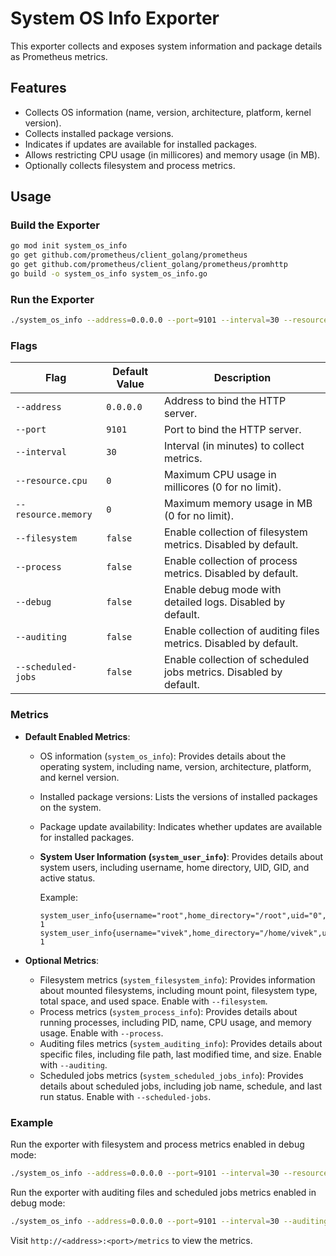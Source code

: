 # System OS Info Exporter

This exporter collects and exposes system information and package details as Prometheus metrics.

## Features

- Collects OS information (name, version, architecture, platform, kernel version).
- Collects installed package versions.
- Indicates if updates are available for installed packages.
- Allows restricting CPU usage (in millicores) and memory usage (in MB).
- Optionally collects filesystem and process metrics.

## Usage

### Build the Exporter

```bash
go mod init system_os_info
go get github.com/prometheus/client_golang/prometheus
go get github.com/prometheus/client_golang/prometheus/promhttp
go build -o system_os_info system_os_info.go
```

### Run the Exporter

```bash
./system_os_info --address=0.0.0.0 --port=9101 --interval=30 --resource.cpu=500 --resource.memory=512
```

### Flags

| Flag               | Default Value | Description                                                                 |
|--------------------|---------------|-----------------------------------------------------------------------------|
| `--address`        | `0.0.0.0`     | Address to bind the HTTP server.                                           |
| `--port`           | `9101`        | Port to bind the HTTP server.                                              |
| `--interval`       | `30`          | Interval (in minutes) to collect metrics.                                  |
| `--resource.cpu`   | `0`           | Maximum CPU usage in millicores (0 for no limit).                          |
| `--resource.memory`| `0`           | Maximum memory usage in MB (0 for no limit).                               |
| `--filesystem`     | `false`       | Enable collection of filesystem metrics. Disabled by default.              |
| `--process`        | `false`       | Enable collection of process metrics. Disabled by default.                 |
| `--debug`          | `false`       | Enable debug mode with detailed logs. Disabled by default.                 |
| `--auditing`       | `false`       | Enable collection of auditing files metrics. Disabled by default.          |
| `--scheduled-jobs` | `false`       | Enable collection of scheduled jobs metrics. Disabled by default.          |

### Metrics

- **Default Enabled Metrics**:
  - OS information (`system_os_info`): Provides details about the operating system, including name, version, architecture, platform, and kernel version.
  - Installed package versions: Lists the versions of installed packages on the system.
  - Package update availability: Indicates whether updates are available for installed packages.
  - **System User Information (`system_user_info`)**: Provides details about system users, including username, home directory, UID, GID, and active status.

    Example:
    ```
    system_user_info{username="root",home_directory="/root",uid="0",gid="0",active="1"} 1
    system_user_info{username="vivek",home_directory="/home/vivek",uid="1000",gid="1000",active="0"} 1
    ```

- **Optional Metrics**:
  - Filesystem metrics (`system_filesystem_info`): Provides information about mounted filesystems, including mount point, filesystem type, total space, and used space. Enable with `--filesystem`.
  - Process metrics (`system_process_info`): Provides details about running processes, including PID, name, CPU usage, and memory usage. Enable with `--process`.
  - Auditing files metrics (`system_auditing_info`): Provides details about specific files, including file path, last modified time, and size. Enable with `--auditing`.
  - Scheduled jobs metrics (`system_scheduled_jobs_info`): Provides details about scheduled jobs, including job name, schedule, and last run status. Enable with `--scheduled-jobs`.

### Example

Run the exporter with filesystem and process metrics enabled in debug mode:
```bash
./system_os_info --address=0.0.0.0 --port=9101 --interval=30 --resource.cpu=500 --resource.memory=512 --filesystem --process --debug
```

Run the exporter with auditing files and scheduled jobs metrics enabled in debug mode:
```bash
./system_os_info --address=0.0.0.0 --port=9101 --interval=30 --auditing --scheduled-jobs --debug
```

Visit `http://<address>:<port>/metrics` to view the metrics.